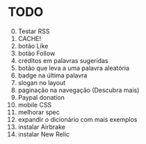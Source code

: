 # TODO
0. Testar RSS
0. CACHE!
0. botão Like
0. botão Follow
0. créditos em palavras sugeridas
0. botão que leva a uma palavra aleatória
1. badge na última palavra
1. slogan no layout
1. paginação na navegação (Descubra mais)
1. Paypal donation
1. mobile CSS
1. melhorar spec
2. expandir o dicionário com mais exemplos
2. instalar Airbrake
2. instalar New Relic
